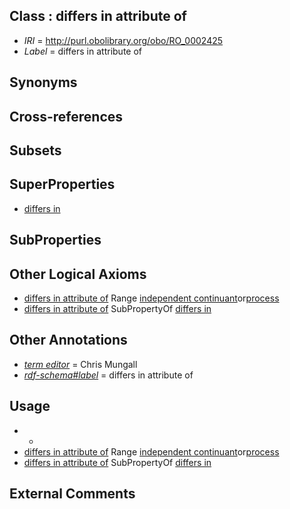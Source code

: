 
## Class : differs in attribute of

 * *IRI* = http://purl.obolibrary.org/obo/RO_0002425
 * *Label* = differs in attribute of

## Synonyms


## Cross-references


## Subsets


## SuperProperties

 * [differs in](../../RO/24/RO_0002424.md)

## SubProperties


## Other Logical Axioms

 * [differs in attribute of](../../RO/25/RO_0002425.md) Range [independent continuant](../../BFO/04/BFO_0000004.md)or[process](../../BFO/15/BFO_0000015.md)
 * [differs in attribute of](../../RO/25/RO_0002425.md) SubPropertyOf [differs in](../../RO/24/RO_0002424.md)

## Other Annotations

 * *[term editor](../../IAO/17/IAO_0000117.md)* = Chris Mungall
 * *[rdf-schema#label](../../el/rdf-schema#label.md)* = differs in attribute of

## Usage

 * -
 * [differs in attribute of](../../RO/25/RO_0002425.md) Range [independent continuant](../../BFO/04/BFO_0000004.md)or[process](../../BFO/15/BFO_0000015.md)
 * [differs in attribute of](../../RO/25/RO_0002425.md) SubPropertyOf [differs in](../../RO/24/RO_0002424.md)

## External Comments

